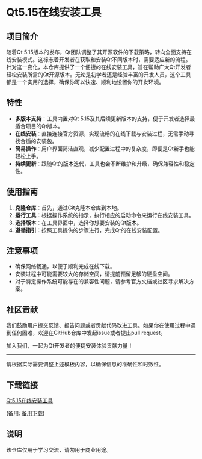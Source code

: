# Qt5.15在线安装工具

## 项目简介

随着Qt 5.15版本的发布，Qt团队调整了其开源软件的下载策略，转向全面支持在线安装模式。这标志着开发者在获取和安装Qt不同版本时，需要适应新的流程。针对这一变化，本仓库提供了一个便捷的在线安装工具，旨在帮助广大Qt开发者轻松安装所需的Qt开源版本。无论是初学者还是经验丰富的开发人员，这个工具都是一个实用的选择，确保你可以快速、顺利地设置你的开发环境。

## 特性

- **多版本支持**：工具内置对Qt 5.15及其后续更新版本的支持，便于开发者选择最适合项目的Qt版本。
- **在线安装**：直接连接官方资源，实现流畅的在线下载与安装过程，无需手动寻找合适的安装包。
- **简易操作**：用户界面简洁直观，减少配置过程中的复杂度，即便是Qt新手也能轻松上手。
- **持续更新**：跟随Qt的版本迭代，工具也会不断维护和升级，确保兼容性和稳定性。

## 使用指南

1. **克隆仓库**：首先，通过Git克隆本仓库到本地。
2. **运行工具**：根据操作系统的指示，执行相应的启动命令来运行在线安装工具。
3. **选择版本**：在工具界面中，选择你想要安装的Qt版本。
4. **遵循指引**：按照工具提供的步骤进行，完成Qt的在线安装配置。

## 注意事项

- 确保网络畅通，以便于顺利完成在线下载。
- 安装过程中可能需要较大的存储空间，请提前预留足够的硬盘空间。
- 对于特定操作系统可能存在的兼容性问题，请参考官方文档或社区寻求解决方案。

## 社区贡献

我们鼓励用户提交反馈、报告问题或者贡献代码改进工具。如果你在使用过程中遇到任何困难，欢迎在GitHub仓库中发起issue或者提出pull request。

加入我们，一起为Qt开发者的便捷安装体验贡献力量！

---

请根据实际需要调整上述模板内容，以确保信息的准确性和时效性。

## 下载链接
[Qt5.15在线安装工具](https://pan.quark.cn/s/b142830e2afc) 

(备用: [备用下载](https://pan.baidu.com/s/12WVJ6KCmX1dbSb3hYnggpg?pwd=2c4r))

## 说明

该仓库仅用于学习交流，请勿用于商业用途。
